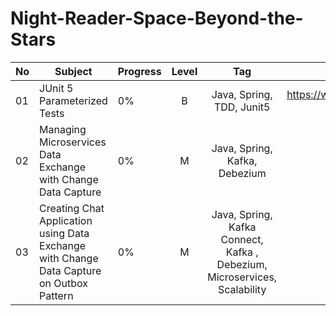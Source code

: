 # Night-Reader-Space-Beyond-the-Stars
| No 	| Subject                                                                                                         	| Progress   	| Level 	|        Tag        	| Reference |
|----	|--------------------------------------------------------------------------------------------------------------	|------------	|:------:	|:-------------------:	|:------:	|
| 01 	| JUnit 5 Parameterized Tests                                                                                   | 0% 	        |   B     |  Java, Spring, TDD, Junit5               	|https://www.baeldung.com/parameterized-tests-junit-5|
| 02 	| Managing Microservices Data Exchange with Change Data Capture                                                                                   | 0% 	        |   M    |  Java, Spring, Kafka, Debezium               	||
| 03 	| Creating Chat Application using Data Exchange with Change Data Capture on Outbox Pattern                                                                                 | 0% 	        |   M    |  Java, Spring, Kafka Connect, Kafka , Debezium, Microservices, Scalability             	||
